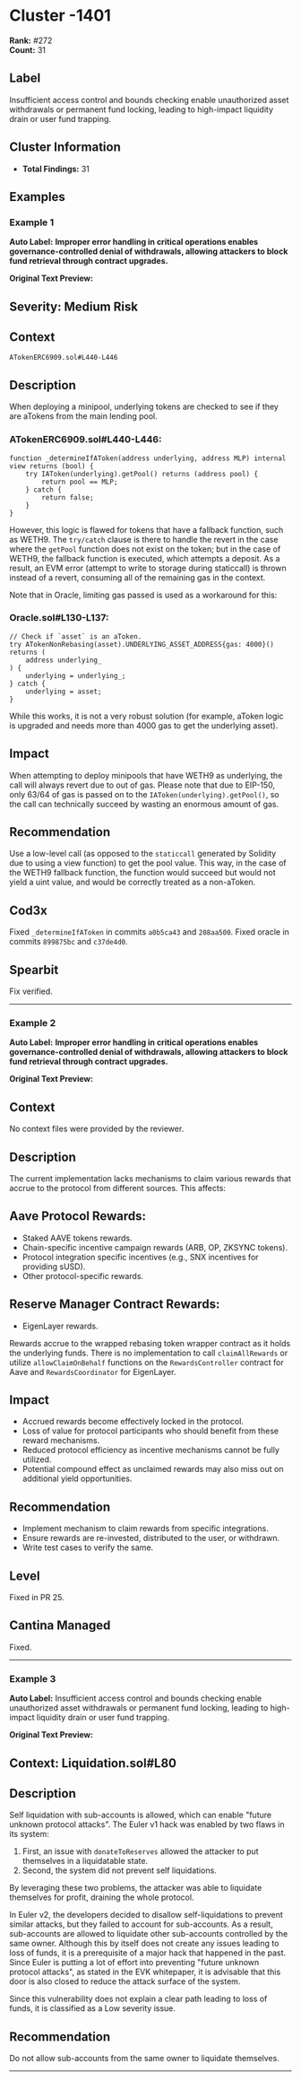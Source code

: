 # Cluster -1401

**Rank:** #272  
**Count:** 31  

## Label
Insufficient access control and bounds checking enable unauthorized asset withdrawals or permanent fund locking, leading to high-impact liquidity drain or user fund trapping.

## Cluster Information
- **Total Findings:** 31

## Examples

### Example 1

**Auto Label:** **Improper error handling in critical operations enables governance-controlled denial of withdrawals, allowing attackers to block fund retrieval through contract upgrades.**  

**Original Text Preview:**

## Severity: Medium Risk

## Context
`ATokenERC6909.sol#L440-L446`

## Description
When deploying a minipool, underlying tokens are checked to see if they are aTokens from the main lending pool.

### ATokenERC6909.sol#L440-L446:
```solidity
function _determineIfAToken(address underlying, address MLP) internal view returns (bool) {
    try IAToken(underlying).getPool() returns (address pool) {
        return pool == MLP;
    } catch {
        return false;
    }
}
```

However, this logic is flawed for tokens that have a fallback function, such as WETH9. The `try/catch` clause is there to handle the revert in the case where the `getPool` function does not exist on the token; but in the case of WETH9, the fallback function is executed, which attempts a deposit. As a result, an EVM error (attempt to write to storage during staticcall) is thrown instead of a revert, consuming all of the remaining gas in the context.

Note that in Oracle, limiting gas passed is used as a workaround for this:

### Oracle.sol#L130-L137:
```solidity
// Check if `asset` is an aToken.
try ATokenNonRebasing(asset).UNDERLYING_ASSET_ADDRESS{gas: 4000}() returns (
    address underlying_
) {
    underlying = underlying_;
} catch {
    underlying = asset;
}
```

While this works, it is not a very robust solution (for example, aToken logic is upgraded and needs more than 4000 gas to get the underlying asset).

## Impact
When attempting to deploy minipools that have WETH9 as underlying, the call will always revert due to out of gas. Please note that due to EIP-150, only 63/64 of gas is passed on to the `IAToken(underlying).getPool()`, so the call can technically succeed by wasting an enormous amount of gas.

## Recommendation
Use a low-level call (as opposed to the `staticcall` generated by Solidity due to using a view function) to get the pool value. This way, in the case of the WETH9 fallback function, the function would succeed but would not yield a uint value, and would be correctly treated as a non-aToken.

## Cod3x
Fixed `_determineIfAToken` in commits `a0b5ca43` and `208aa500`. Fixed oracle in commits `899875bc` and `c37de4d0`.

## Spearbit
Fix verified.

---
### Example 2

**Auto Label:** **Improper error handling in critical operations enables governance-controlled denial of withdrawals, allowing attackers to block fund retrieval through contract upgrades.**  

**Original Text Preview:**

## Context
No context files were provided by the reviewer.

## Description
The current implementation lacks mechanisms to claim various rewards that accrue to the protocol from different sources. This affects:

## Aave Protocol Rewards:
- Staked AAVE tokens rewards.
- Chain-specific incentive campaign rewards (ARB, OP, ZKSYNC tokens).
- Protocol integration specific incentives (e.g., SNX incentives for providing sUSD).
- Other protocol-specific rewards.

## Reserve Manager Contract Rewards:
- EigenLayer rewards.

Rewards accrue to the wrapped rebasing token wrapper contract as it holds the underlying funds. There is no implementation to call `claimAllRewards` or utilize `allowClaimOnBehalf` functions on the `RewardsController` contract for Aave and `RewardsCoordinator` for EigenLayer.

## Impact
- Accrued rewards become effectively locked in the protocol.
- Loss of value for protocol participants who should benefit from these reward mechanisms.
- Reduced protocol efficiency as incentive mechanisms cannot be fully utilized.
- Potential compound effect as unclaimed rewards may also miss out on additional yield opportunities.

## Recommendation
- Implement mechanism to claim rewards from specific integrations.
- Ensure rewards are re-invested, distributed to the user, or withdrawn.
- Write test cases to verify the same.

## Level
Fixed in PR 25.

## Cantina Managed
Fixed.

---
### Example 3

**Auto Label:** Insufficient access control and bounds checking enable unauthorized asset withdrawals or permanent fund locking, leading to high-impact liquidity drain or user fund trapping.  

**Original Text Preview:**

## Context: Liquidation.sol#L80

## Description
Self liquidation with sub-accounts is allowed, which can enable "future unknown protocol attacks". The Euler v1 hack was enabled by two flaws in its system:

1. First, an issue with `donateToReserves` allowed the attacker to put themselves in a liquidatable state.
2. Second, the system did not prevent self liquidations.

By leveraging these two problems, the attacker was able to liquidate themselves for profit, draining the whole protocol.

In Euler v2, the developers decided to disallow self-liquidations to prevent similar attacks, but they failed to account for sub-accounts. As a result, sub-accounts are allowed to liquidate other sub-accounts controlled by the same owner. Although this by itself does not create any issues leading to loss of funds, it is a prerequisite of a major hack that happened in the past. Since Euler is putting a lot of effort into preventing "future unknown protocol attacks", as stated in the EVK whitepaper, it is advisable that this door is also closed to reduce the attack surface of the system.

Since this vulnerability does not explain a clear path leading to loss of funds, it is classified as a Low severity issue.

## Recommendation
Do not allow sub-accounts from the same owner to liquidate themselves.

---
